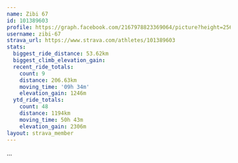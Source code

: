 ```yaml
---
name: Zibi 67
id: 101389603
profile: https://graph.facebook.com/2167978823369064/picture?height=256&width=256
username: zibi-67
strava_url: https://www.strava.com/athletes/101389603
stats:
  biggest_ride_distance: 53.62km
  biggest_climb_elevation_gain: 
  recent_ride_totals:
    count: 9
    distance: 206.63km
    moving_time: '09h 34m'
    elevation_gain: 1246m
  ytd_ride_totals:
    count: 48
    distance: 1194km
    moving_time: 50h 43m
    elevation_gain: 2306m
layout: strava_member
--- 
```

...
